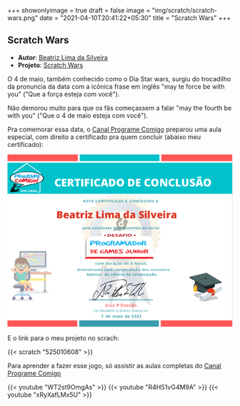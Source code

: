 +++
showonlyimage = true
draft = false
image = "img/scratch/scratch-wars.png"
date = "2021-04-10T20:41:22+05:30"
title = "Scratch Wars"
+++

## Scratch Wars

- **Autor**: [Beatriz Lima da Silveira](../../about/)
- **Projeto**: [Scratch Wars](https://scratch.mit.edu/projects/525010608/)

O 4 de maio, também conhecido como o Dia Star wars, surgiu do trocadilho da pronuncia da data com a icônica frase em inglês "may te force be with you" ("Que a força esteja com você"). 

Não demorou muito para que os fãs começassem a falar "may the fourth be with you" ("Que o 4 de maio esteja com você").

Pra comemorar essa data, o [Canal Programe Comigo](https://www.youtube.com/channel/UCH0h--aOaXqmcnSqlso20zA) preparou uma aula especial, com direito a certificado pra quem concluir (abaixo meu certificado):

![certificado](/img/scratch/scratch-wars-certificado.png)

E o link para o meu projeto no scrach:

{{< scratch "525010608" >}}

Para aprender a fazer esse jogo, só assistir as aulas completas do [Canal Programe Comigo](https://www.youtube.com/channel/UCH0h--aOaXqmcnSqlso20zA)

{{< youtube "WT2st9OmgAs" >}}
{{< youtube "R4HS1vG4M9A" >}}
{{< youtube "xRyXafLMx5U" >}}
